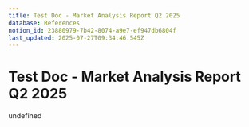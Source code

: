 ```yaml
---
title: Test Doc - Market Analysis Report Q2 2025
database: References
notion_id: 23880979-7b42-8074-a9e7-ef947db6804f
last_updated: 2025-07-27T09:34:46.545Z
---
```


# Test Doc - Market Analysis Report Q2 2025

undefined